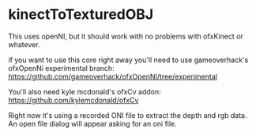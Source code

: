 kinectToTexturedOBJ
============

This uses openNI, but it should work with no problems with ofxKinect or whatever.

if you want to use this core right away you'll need to use gameoverhack's ofxOpenNi experimental branch:
https://github.com/gameoverhack/ofxOpenNI/tree/experimental

You'll also need kyle mcdonald's ofxCv addon:
https://github.com/kylemcdonald/ofxCv


Right now it's using a recorded ONI file to extract the depth and rgb data. An open file dialog will appear asking for an oni file.



